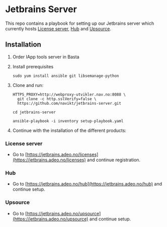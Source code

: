 Jetbrains Server
================

This repo contains a playbook for setting up our Jetbrains server which currently hosts [License server](https://www.jetbrains.com/help/license_server/getting_started.html), [Hub](https://www.jetbrains.com/hub/)
and [Upsource](https://www.jetbrains.com/upsource/).

## Installation

1. Order IApp tools server in Basta
2. Install prerequisites
    ```
    sudo yum install ansible git libsemanage-python
    ```
3. Clone and run:
    ```
    HTTPS_PROXY=http://webproxy-utvikler.nav.no:8088 \
      git clone -c http.sslVerify=false \
      https://github.com/navikt/jetbrains-server.git
    
    cd jetbrains-server
    
    ansible-playbook -i inventory setup-playbook.yaml
    ```

4. Continue with the installation of the different products:

### License server
 * Go to [https://jetbrains.adeo.no/licenses](https://jetbrains.adeo.no/licenses) and continue registration.

### Hub
 * Go to [https://jetbrains.adeo.no/hub](https://jetbrains.adeo.no/hub) and continue setup.

### Upsource
 * Go to [https://jetbrains.adeo.no/upsource](https://jetbrains.adeo.no/upsource) and continue setup.
